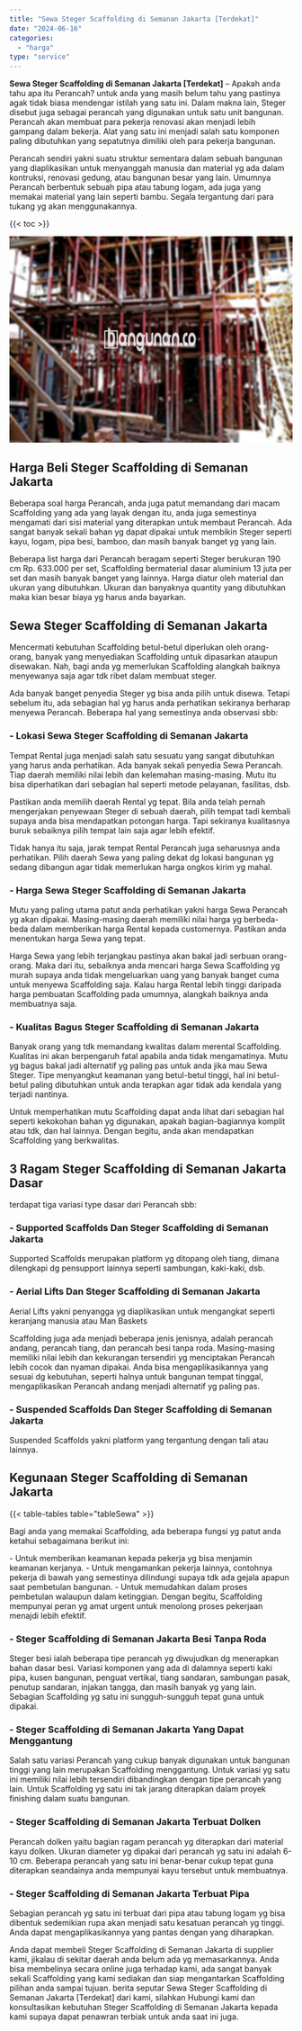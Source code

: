 ```yaml
---
title: "Sewa Steger Scaffolding di Semanan Jakarta [Terdekat]"
date: "2024-06-16"
categories: 
  - "harga"
type: "service"
---
```


**Sewa Steger Scaffolding di Semanan Jakarta \[Terdekat\]** – Apakah anda tahu apa itu Perancah? untuk anda yang masih belum tahu yang pastinya agak tidak biasa mendengar istilah yang satu ini. Dalam makna lain, Steger disebut juga sebagai perancah yang digunakan untuk satu unit bangunan. Perancah akan membuat para pekerja renovasi akan menjadi lebih gampang dalam bekerja. Alat yang satu ini menjadi salah satu komponen paling dibutuhkan yang sepatutnya dimiliki oleh para pekerja bangunan.

Perancah sendiri yakni suatu struktur sementara dalam sebuah bangunan yang diaplikasikan untuk menyanggah manusia dan material yg ada dalam kontruksi, renovasi gedung, atau bangunan besar yang lain. Umumnya Perancah berbentuk sebuah pipa atau tabung logam, ada juga yang memakai material yang lain seperti bambu. Segala tergantung dari para tukang yg akan menggunakannya.

{{< toc >}}

![Sewa Steger Scaffolding di Semanan Jakarta [Terdekat]](/images/sewa-scaffolding-steger-10.png)

## Harga Beli Steger Scaffolding di Semanan Jakarta

Beberapa soal harga Perancah, anda juga patut memandang dari macam Scaffolding yang ada yang layak dengan itu, anda juga semestinya mengamati dari sisi material yang diterapkan untuk membaut Perancah. Ada sangat banyak sekali bahan yg dapat dipakai untuk membikin Steger seperti kayu, logam, pipa besi, bamboo, dan masih banyak banget yg yang lain.

Beberapa list harga dari Perancah beragam seperti Steger berukuran 190 cm Rp. 633.000 per set, Scaffolding bermaterial dasar aluminium 13 juta per set dan masih banyak banget yang lainnya. Harga diatur oleh material dan ukuran yang dibutuhkan. Ukuran dan banyaknya quantity yang dibutuhkan maka kian besar biaya yg harus anda bayarkan.

## Sewa Steger Scaffolding di Semanan Jakarta

Mencermati kebutuhan Scaffolding betul-betul diperlukan oleh orang-orang, banyak yang menyediakan Scaffolding untuk dipasarkan ataupun disewakan. Nah, bagi anda yg memerlukan Scaffolding alangkah baiknya menyewanya saja agar tdk ribet dalam membuat steger.

Ada banyak banget penyedia Steger yg bisa anda pilih untuk disewa. Tetapi sebelum itu, ada sebagian hal yg harus anda perhatikan sekiranya berharap menyewa Perancah. Beberapa hal yang semestinya anda observasi sbb:

### \- Lokasi Sewa Steger Scaffolding di Semanan Jakarta

Tempat Rental juga menjadi salah satu sesuatu yang sangat dibutuhkan yang harus anda perhatikan. Ada banyak sekali penyedia Sewa Perancah. Tiap daerah memiliki nilai lebih dan kelemahan masing-masing. Mutu itu bisa diperhatikan dari sebagian hal seperti metode pelayanan, fasilitas, dsb.

Pastikan anda memilih daerah Rental yg tepat. Bila anda telah pernah mengerjakan penyewaan Steger di sebuah daerah, pilih tempat tadi kembali supaya anda bisa mendapatkan potongan harga. Tapi sekiranya kualitasnya buruk sebaiknya pilih tempat lain saja agar lebih efektif.

Tidak hanya itu saja, jarak tempat Rental Perancah juga seharusnya anda perhatikan. Pilih daerah Sewa yang paling dekat dg lokasi bangunan yg sedang dibangun agar tidak memerlukan harga ongkos kirim yg mahal.

### \- Harga Sewa Steger Scaffolding di Semanan Jakarta

Mutu yang paling utama patut anda perhatikan yakni harga Sewa Perancah yg akan dipakai. Masing-masing daerah memiliki nilai harga yg berbeda-beda dalam memberikan harga Rental kepada customernya. Pastikan anda menentukan harga Sewa yang tepat.

Harga Sewa yang lebih terjangkau pastinya akan bakal jadi serbuan orang-orang. Maka dari itu, sebaiknya anda mencari harga Sewa Scaffolding yg murah supaya anda tidak mengeluarkan uang yang banyak banget cuma untuk menyewa Scaffolding saja. Kalau harga Rental lebih tinggi daripada harga pembuatan Scaffolding pada umumnya, alangkah baiknya anda membuatnya saja.

### \- Kualitas Bagus Steger Scaffolding di Semanan Jakarta

Banyak orang yang tdk memandang kwalitas dalam merental Scaffolding. Kualitas ini akan berpengaruh fatal apabila anda tidak mengamatinya. Mutu yg bagus bakal jadi alternatif yg paling pas untuk anda jika mau Sewa Steger. Tipe menyangkut keamanan yang betul-betul tinggi, hal ini betul-betul paling dibutuhkan untuk anda terapkan agar tidak ada kendala yang terjadi nantinya.

Untuk memperhatikan mutu Scaffolding dapat anda lihat dari sebagian hal seperti kekokohan bahan yg digunakan, apakah bagian-bagiannya komplit atau tdk, dan hal lainnya. Dengan begitu, anda akan mendapatkan Scaffolding yang berkwalitas.

## 3 Ragam Steger Scaffolding di Semanan Jakarta Dasar

terdapat tiga variasi type dasar dari Perancah sbb:

### \- Supported Scaffolds Dan Steger Scaffolding di Semanan Jakarta

Supported Scaffolds merupakan platform yg ditopang oleh tiang, dimana dilengkapi dg pensupport lainnya seperti sambungan, kaki-kaki, dsb.

### \- Aerial Lifts Dan Steger Scaffolding di Semanan Jakarta

Aerial Lifts yakni penyangga yg diaplikasikan untuk mengangkat seperti keranjang manusia atau Man Baskets

Scaffolding juga ada menjadi beberapa jenis jenisnya, adalah perancah andang, perancah tiang, dan perancah besi tanpa roda. Masing-masing memiliki nilai lebih dan kekurangan tersendiri yg menciptakan Perancah lebih cocok dan nyaman dipakai. Anda bisa mengaplikasikannya yang sesuai dg kebutuhan, seperti halnya untuk bangunan tempat tinggal, mengaplikasikan Perancah andang menjadi alternatif yg paling pas.

### \- Suspended Scaffolds Dan Steger Scaffolding di Semanan Jakarta

Suspended Scaffolds yakni platform yang tergantung dengan tali atau lainnya.

## Kegunaan Steger Scaffolding di Semanan Jakarta

{{< table-tables table="tableSewa" >}}

Bagi anda yang memakai Scaffolding, ada beberapa fungsi yg patut anda ketahui sebagaimana berikut ini:

\- Untuk memberikan keamanan kepada pekerja yg bisa menjamin keamanan kerjanya. - Untuk mengamankan pekerja lainnya, contohnya pekerja di bawah yang semestinya dilindungi supaya tdk ada gejala apapun saat pembetulan bangunan. - Untuk memudahkan dalam proses pembetulan walaupun dalam ketinggian. Dengan begitu, Scaffolding mempunyai peran yg amat urgent untuk menolong proses pekerjaan menajdi lebih efektif.

### \- Steger Scaffolding di Semanan Jakarta Besi Tanpa Roda

Steger besi ialah beberapa tipe perancah yg diwujudkan dg menerapkan bahan dasar besi. Variasi komponen yang ada di dalamnya seperti kaki pipa, kusen bangunan, penguat vertikal, tiang sandaran, sambungan pasak, penutup sandaran, injakan tangga, dan masih banyak yg yang lain. Sebagian Scaffolding yg satu ini sungguh-sungguh tepat guna untuk dipakai.

### \- Steger Scaffolding di Semanan Jakarta Yang Dapat Menggantung

Salah satu variasi Perancah yang cukup banyak digunakan untuk bangunan tinggi yang lain merupakan Scaffolding menggantung. Untuk variasi yg satu ini memiliki nilai lebih tersendiri dibandingkan dengan tipe perancah yang lain. Untuk Scaffolding yg satu ini tak jarang diterapkan dalam proyek finishing dalam suatu bangunan.

### \- Steger Scaffolding di Semanan Jakarta Terbuat Dolken

Perancah dolken yaitu bagian ragam perancah yg diterapkan dari material kayu dolken. Ukuran diameter yg dipakai dari perancah yg satu ini adalah 6-10 cm. Beberapa perancah yang satu ini benar-benar cukup tepat guna diterapkan seandainya anda mempunyai kayu tersebut untuk membuatnya.

### \- Steger Scaffolding di Semanan Jakarta Terbuat Pipa

Sebagian perancah yg satu ini terbuat dari pipa atau tabung logam yg bisa dibentuk sedemikian rupa akan menjadi satu kesatuan perancah yg tinggi. Anda dapat mengaplikasikannya yang pantas dengan yang diharapkan.

Anda dapat membeli Steger Scaffolding di Semanan Jakarta di supplier kami, jikalau di sekitar daerah anda belum ada yg memasarkannya. Anda bisa membelinya secara online juga terhadap kami, ada sangat banyak sekali Scaffolding yang kami sediakan dan siap mengantarkan Scaffolding pilihan anda sampai tujuan. berita seputar Sewa Steger Scaffolding di Semanan Jakarta \[Terdekat\] dari kami, silahkan Hubungi kami dan konsultasikan kebutuhan Steger Scaffolding di Semanan Jakarta kepada kami supaya dapat penawran terbiak untuk anda saat ini juga.
